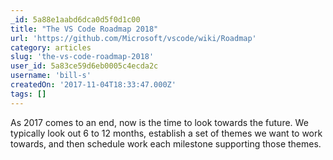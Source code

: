 ```yaml
---
_id: 5a88e1aabd6dca0d5f0d1c00
title: "The VS Code Roadmap 2018"
url: 'https://github.com/Microsoft/vscode/wiki/Roadmap'
category: articles
slug: 'the-vs-code-roadmap-2018'
user_id: 5a83ce59d6eb0005c4ecda2c
username: 'bill-s'
createdOn: '2017-11-04T18:33:47.000Z'
tags: []
---
```


As 2017 comes to an end, now is the time to look towards the future. We typically look out 6 to 12 months, establish a set of themes we want to work towards, and then schedule work each milestone supporting those themes.
